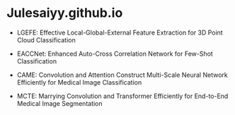 # Julesaiyy.github.io

- LGEFE: Effective Local-Global-External Feature Extraction for 3D Point Cloud Classification

- EACCNet: Enhanced Auto-Cross Correlation Network for Few-Shot Classification

- CAME: Convolution and Attention Construct Multi-Scale Neural Network Efficiently for Medical Image Classification

- MCTE: Marrying Convolution and Transformer Efficiently for End-to-End Medical Image Segmentation
